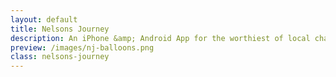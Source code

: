 ```yaml
---
layout: default
title: Nelsons Journey
description: An iPhone &amp; Android App for the worthiest of local charitable causes.
preview: /images/nj-balloons.png
class: nelsons-journey
---
```

